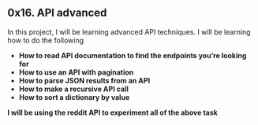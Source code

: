## 0x16. API advanced

<p> In this project, I will be learning advanced API techniques. I will be learning how to do the following
<ul><b>
<li> How to read API documentation to find the endpoints you’re looking for</li>
<li> How to use an API with pagination </li>
<li> How to parse JSON results from an API </li>
<li> How to make a recursive API call </li>
<li> How to sort a dictionary by value </li?
</b></ul>
</p>
<p> I will be using the reddit API to experiment all of the above task </p>
